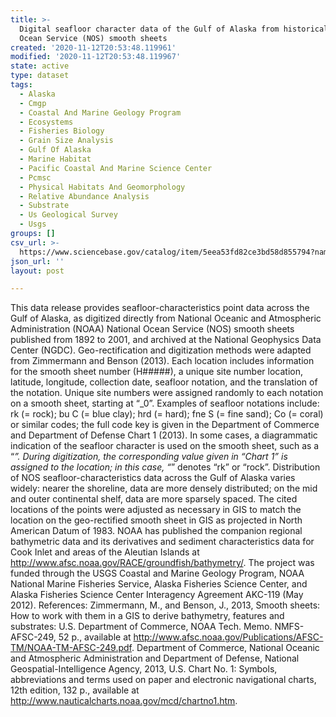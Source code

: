 ```yaml
---
title: >-
  Digital seafloor character data of the Gulf of Alaska from historical National
  Ocean Service (NOS) smooth sheets
created: '2020-11-12T20:53:48.119961'
modified: '2020-11-12T20:53:48.119967'
state: active
type: dataset
tags:
  - Alaska
  - Cmgp
  - Coastal And Marine Geology Program
  - Ecosystems
  - Fisheries Biology
  - Grain Size Analysis
  - Gulf Of Alaska
  - Marine Habitat
  - Pacific Coastal And Marine Science Center
  - Pcmsc
  - Physical Habitats And Geomorphology
  - Relative Abundance Analysis
  - Substrate
  - Us Geological Survey
  - Usgs
groups: []
csv_url: >-
  https://www.sciencebase.gov/catalog/item/5eea53fd82ce3bd58d855794?name=GulfofAlaskaDigitizationProject_NOSSeafloorCharacter.csv
json_url: ''
layout: post

---
```

This data release provides seafloor-characteristics point data across the Gulf of Alaska, as digitized directly from National Oceanic and Atmospheric Administration (NOAA) National Ocean Service (NOS) smooth sheets published from 1892 to 2001, and archived at the National Geophysics Data Center (NGDC). Geo-rectification and digitization methods were adapted from Zimmermann and Benson (2013). Each location includes information for the smooth sheet number (H#####), a unique site number location, latitude, longitude, collection date, seafloor notation, and the translation of the notation. Unique site numbers were assigned randomly to each notation on a smooth sheet, starting at “_0”. Examples of seafloor notations include: rk (= rock); bu C (= blue clay); hrd (= hard); fne S (= fine sand); Co (= coral) or similar codes; the full code key is given in the Department of Commerce and Department of Defense Chart 1 (2013). In some cases, a diagrammatic indication of the seafloor character is used on the smooth sheet, such as a “*”. During digitization, the corresponding value given in “Chart 1” is assigned to the location; in this case, “*” denotes “rk” or “rock”. Distribution of NOS seafloor-characteristics data across the Gulf of Alaska varies widely: nearer the shoreline, data are more densely distributed; on the mid and outer continental shelf, data are more sparsely spaced. The cited locations of the points were adjusted as necessary in GIS to match the location on the geo-rectified smooth sheet in GIS as projected in North American Datum of 1983. NOAA has published the companion regional bathymetric data and its derivatives and sediment characteristics data for Cook Inlet and areas of the Aleutian Islands at http://www.afsc.noaa.gov/RACE/groundfish/bathymetry/. The project was funded through the USGS Coastal and Marine Geology Program, NOAA National Marine Fisheries Service, Alaska Fisheries Science Center, and Alaska Fisheries Science Center Interagency Agreement AKC-119 (May 2012). References: Zimmermann, M., and Benson, J., 2013, Smooth sheets: How to work with them in a GIS to derive bathymetry, features and substrates: U.S. Department of Commerce, NOAA Tech. Memo. NMFS-AFSC-249, 52 p., available at http://www.afsc.noaa.gov/Publications/AFSC-TM/NOAA-TM-AFSC-249.pdf. Department of Commerce, National Oceanic and Atmospheric Administration and Department of Defense, National Geospatial-Intelligence Agency, 2013, U.S. Chart No. 1: Symbols, abbreviations and terms used on paper and electronic navigational charts, 12th edition, 132 p., available at http://www.nauticalcharts.noaa.gov/mcd/chartno1.htm.
